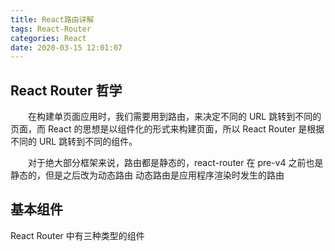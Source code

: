```yaml
---
title: React路由详解
tags: React-Router
categories: React
date: 2020-03-15 12:01:07
---
```


## React Router 哲学

&emsp;&emsp;在构建单页面应用时，我们需要用到路由，来决定不同的 URL 跳转到不同的页面，而 React 的思想是以组件化的形式来构建页面，所以 React Router 是根据不同的 URL 跳转到不同的组件。

&emsp;&emsp;对于绝大部分框架来说，路由都是静态的，react-router 在 pre-v4 之前也是静态的，但是之后改为动态路由
动态路由是应用程序渲染时发生的路由

## 基本组件

React Router 中有三种类型的组件
